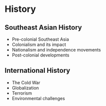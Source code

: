 #  History

## Southeast Asian History
-  Pre-colonial Southeast Asia
-  Colonialism and its impact
-  Nationalism and independence movements
-  Post-colonial developments
## International History
-  The Cold War
-  Globalization
-  Terrorism
-  Environmental challenges
